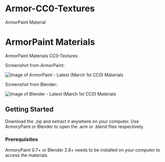 # Armor-CC0-Textures

ArmorPaint Material

# ArmorPaint Materials

ArmorPaint Materials CC0-Textures

Screenshot from ArmorPaint:

![Image of ArmorPaint - Latest (March 1st CC0) Materials](https://github.com/RubenCUR/ArmorPaint-Materials-CC0-Textures/blob/master/ArmorPaint%20-%20Latest%20(March%201st%20CC0)%20Materials.png)

Screenshot from Blender:

![Image of Blender - Latest (March 1st CC0) Materials](https://github.com/RubenCUR/ArmorPaint-Materials-CC0-Textures/blob/master/Blender%20-%20Latest%20(March%201st%20CC0)%20Materials.png)


## Getting Started

Download the .zip and extract it anywhere on your computer. Use ArmoryPaint or Blender to open the .arm or .blend files respectively. 

### Prerequisites

ArmoryPaint 0.7+ or Blender 2.8+ needs to be installed on your computer to access the materials.




